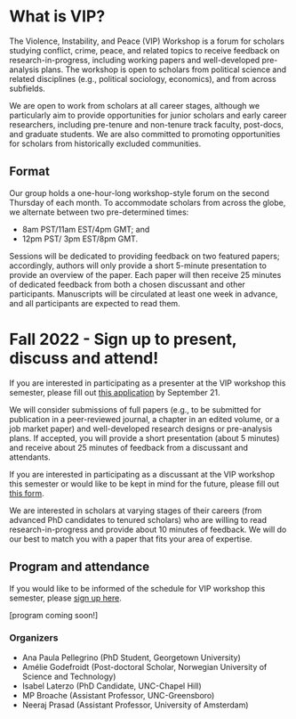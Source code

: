 # What is VIP?

The Violence, Instability, and Peace (VIP) Workshop is a forum for scholars studying conflict, crime, peace, and related topics to receive feedback on research-in-progress, including working papers and well-developed pre-analysis plans. The workshop is open to scholars from political science and related disciplines (e.g., political sociology, economics), and from across subfields. 

We are open to work from scholars at all career stages, although we particularly aim to provide opportunities for junior scholars and early career researchers, including pre-tenure and non-tenure track faculty, post-docs, and graduate students. We are also committed to promoting opportunities for scholars from historically excluded communities.

## Format

Our group holds a one-hour-long workshop-style forum on the second Thursday of each month. To accommodate scholars from across the globe, we alternate between two pre-determined times: 
- 8am PST/11am EST/4pm GMT; and 
- 12pm PST/ 3pm EST/8pm GMT.

Sessions will be dedicated to providing feedback on two featured papers; accordingly, authors will only provide a short 5-minute presentation to provide an overview of the paper. Each paper will then receive 25 minutes of dedicated feedback from both a chosen discussant and other participants. Manuscripts will be circulated at least one week in advance, and all participants are expected to read them.


# Fall 2022 - Sign up to present, discuss and attend!

If you are interested in participating as a presenter at the VIP workshop this semester, please fill out [this application](https://forms.gle/WdimzB5EiiKvV4Br8) by September 21.

We will consider submissions of full papers (e.g., to be submitted for publication in a peer-reviewed journal, a chapter in an edited volume, or a job market paper) and well-developed research designs or pre-analysis plans. If accepted, you will provide a short presentation (about 5 minutes) and receive about 25 minutes of feedback from a discussant and attendants.

If you are interested in participating as a discussant at the VIP workshop this semester or would like to be kept in mind for the future, please fill out [this form](https://forms.gle/BVLyRLWQuZ6XSkER7). 

We are interested in scholars at varying stages of their careers (from advanced PhD candidates to tenured scholars) who are willing to read research-in-progress  and provide about 10 minutes of feedback. We will do our best to match you with a paper that fits your area of expertise.

## Program and attendance

If you would like to be informed of the schedule for VIP workshop this semester, please [sign up here](https://forms.gle/XyMUkb5W9faWTHh97).

[program coming soon!]

### Organizers

- Ana Paula Pellegrino (PhD Student, Georgetown University)
- Amélie Godefroidt (Post-doctoral Scholar, Norwegian University of Science and Technology) 
- Isabel Laterzo (PhD Candidate, UNC-Chapel Hill)
- MP Broache (Assistant Professor, UNC-Greensboro)
- Neeraj Prasad (Assistant Professor, University of Amsterdam)
